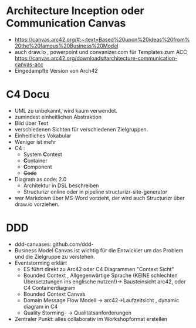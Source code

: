# Architecture Inception oder Communication Canvas 
* https://canvas.arc42.org/#:~:text=Based%20upon%20ideas%20from%20the%20famous%20Business%20Model
* auch draw.io , powerpoint und convanizer.com für Templates zum ACC 
https://canvas.arc42.org/downloads#architecture-communication-canvas-acc
* Eingedampfte Version von Arch42

# C4 Docu
* UML zu unbekannt, wird kaum verwendet.
* zumindest einheitlichen Abstraktion 
* Bild über Text 
* verschiedenen Sichten für verschiedenen Zielgruppen.
* Einheitliches Vokabular
* Weniger ist mehr
* C4 : 
    * System **C**ontext
    * **C**ontainer
    * **C**omponent
    * ~~Code~~
* Diagram as code: 2.0 
    * Architektur in DSL beschreiben
    * Structurizr online oder in pipeline structurizr-site-generator 
* wer Markdown über MS-Word vorzieht, der wird auch Structurizr über draw.io vorziehen.

# DDD
* ddd-canvases: github.com/ddd-
* Business Model Canvas ist wichtig für die Entwickler um das Problem und die Zielgruppe zu verstehen.
* Eventstorming erklärt
    * ES führt direkt zu Arc42 oder C4 Diagrammen "Context Sicht"
    * Bounded Context , Allgegenwärtige Sprache (KEINE schlechten Übersetztungen ins englische nutzen!)-> Bausteinsicht arc42, oder C4 Containerdiagram
    * Bounded Context Canvas
    * Domain Message Flow Modell -> arc42->Laufzeitsicht , dynamic diagram in C4
    * Quality Storming- -> Qualitätsanforderungen
* Zentraler Punkt: alles collaborativ im Workshopformat erstellen
